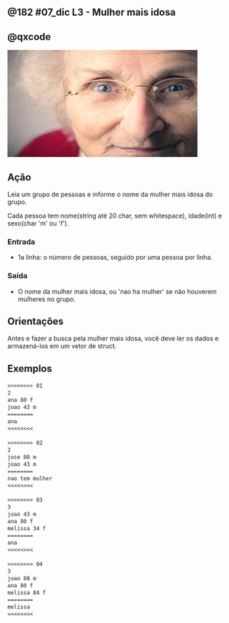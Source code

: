 ## @182 #07_dic L3 - Mulher mais idosa
## @qxcode

![](__capa.jpg)

## Ação

Leia um grupo de pessoas e informe o nome da mulher mais idosa do grupo.

Cada pessoa tem nome(string até 20 char, sem whitespace), idade(int) e sexo(char 'm' ou 'f').

### Entrada

- 1a linha: o número de pessoas, seguido por uma pessoa por linha.

### Saída

- O nome da mulher mais idosa, ou 'nao ha mulher' se não houverem mulheres no grupo.

## Orientações

Antes e fazer a busca pela mulher mais idosa, você deve ler os dados e armazená-los em um vetor de struct.

## Exemplos

```
>>>>>>>> 01
2
ana 80 f
joao 43 m
========
ana
<<<<<<<<

>>>>>>>> 02
2
jose 80 m
joao 43 m
========
nao tem mulher
<<<<<<<<

>>>>>>>> 03
3
joao 43 m
ana 80 f
melissa 34 f
========
ana
<<<<<<<<

>>>>>>>> 04
3
joao 88 m
ana 80 f
melissa 84 f
========
melissa
<<<<<<<<
```

#

<!---

>>>>>>>> 05
3
joao 88 m
ferrim 80 m
melios 84 m
========
nao tem mulher
<<<<<<<<


>>>>>>>> 06
7
maria 11 f
joao 43 m
francisco 12 m
meire 71 f
sergio 14 m
strange 81 m
mogli 45 m
========
meire
<<<<<<<<


>>>>>>>> 07
6
maria 11 f
joao 43 m
francisco 12 m
meire 71 f
strange 81 m
sergio 101 m
========
meire
<<<<<<<<


>>>>>>>> 08
5
maria 99 f
strange 81 m
joao 43 m
meire 71 f
sergio 14 m
========
maria
<<<<<<<<


>>>>>>>> 09
7
mario 80 m
joao 43 m
francisco 12 m
meire 73 f
sergio 72 f
strange 81 m
mogli 45 m
========
meire
<<<<<<<<

--->
